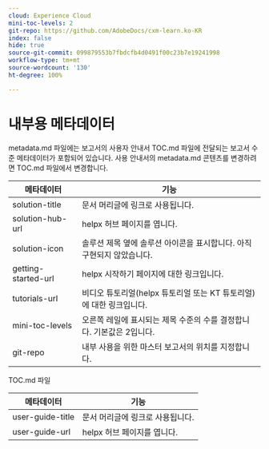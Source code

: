```yaml
---
cloud: Experience Cloud
mini-toc-levels: 2
git-repo: https://github.com/AdobeDocs/cxm-learn.ko-KR
index: false
hide: true
source-git-commit: 099879553b7fbdcfb4d0491f00c23b7e19241998
workflow-type: tm+mt
source-wordcount: '130'
ht-degree: 100%

---
```



# 내부용 메타데이터

metadata.md 파일에는 보고서의 사용자 안내서 TOC.md 파일에 전달되는 보고서 수준 메타데이터가 포함되어 있습니다. 사용 안내서의 metadata.md 콘텐츠를 변경하려면 TOC.md 파일에서 변경합니다.

| 메타데이터 | 기능 |
|--- |--- |
| solution-title | 문서 머리글에 링크로 사용됩니다. |
| solution-hub-url | helpx 허브 페이지를 엽니다. |
| solution-icon | 솔루션 제목 옆에 솔루션 아이콘을 표시합니다. 아직 구현되지 않았습니다. |
| getting-started-url | helpx 시작하기 페이지에 대한 링크입니다. |
| tutorials-url | 비디오 튜토리얼(helpx 튜토리얼 또는 KT 튜토리얼)에 대한 링크입니다. |
| mini-toc-levels | 오른쪽 레일에 표시되는 제목 수준의 수를 결정합니다. 기본값은 2입니다. |
| git-repo | 내부 사용을 위한 마스터 보고서의 위치를 지정합니다. |

TOC.md 파일

| 메타데이터 | 기능 |
|--- |--- |
| user-guide-title | 문서 머리글에 링크로 사용됩니다. |
| user-guide-url | helpx 허브 페이지를 엽니다. |
